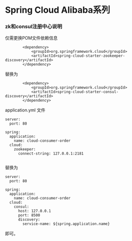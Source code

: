 # Spring Cloud Alibaba系列
### zk和consul注册中心说明<br/>

仅需更换POM文件依赖信息

```$xslt
        <dependency>
            <groupId>org.springframework.cloud</groupId>
            <artifactId>spring-cloud-starter-zookeeper-discovery</artifactId>
        </dependency>
```
替换为
```
        <dependency>
            <groupId>org.springframework.cloud</groupId>
            <artifactId>spring-cloud-starter-consul-discovery</artifactId>
        </dependency>

```
application.yml 文件
```$xslt
server:
  port: 80

spring:
  application:
    name: cloud-consumer-order
  cloud:
    zookeeper:
      connect-string: 127.0.0.1:2181


```
替换为

```$xslt
server:
  port: 80

spring:
  application:
    name: cloud-consumer-order
  cloud:
    consul:
      host: 127.0.0.1
      port: 8500
      discovery:
        service-name: ${spring.application.name}
```
即可。

